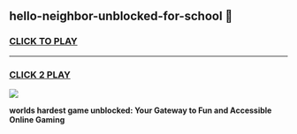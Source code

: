 
## hello-neighbor-unblocked-for-school 👋
<h3>
<a href="https://premium.freeplayer.one?title=hello-neighbor-unblocked-for-school&ref=14F">CLICK TO PLAY</a></h3>
<hr>

<h3>
<a href="https://premium.freeplayer.one?title=hello-neighbor-unblocked-for-school&ref=14F">CLICK 2 PLAY</a>
  
</h3>

<a href="https://premium.freeplayer.one?title=hello-neighbor-unblocked-for-school&ref=12F/"><img src="https://clearcache.store/games.png"></a>


**worlds hardest game unblocked: Your Gateway to Fun and Accessible Online Gaming**
